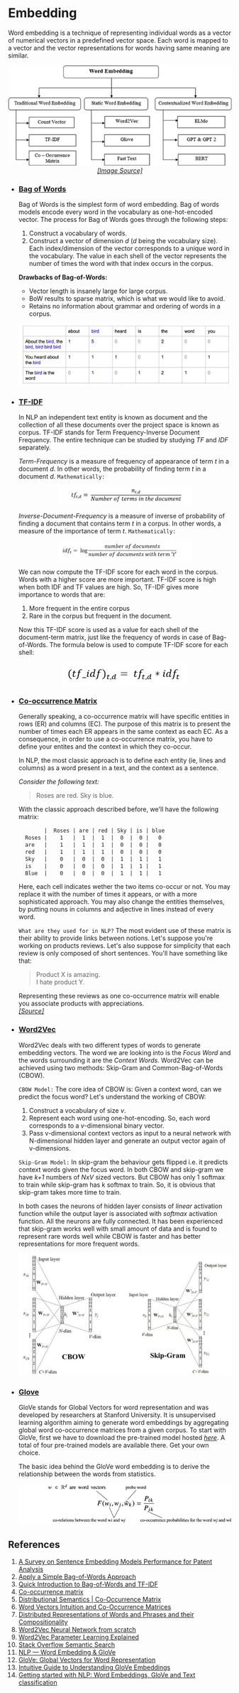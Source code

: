 # Embedding

Word embedding is a technique of representing individual words as a vector of numerical vectors in a predefined
vector space. Each word is mapped to a vector and the vector representations for words having same meaning are
similar.

<p align="center">
    <img src="./../Assets/embedding/embedding.jpg"><br/>
    <a href="https://www.researchgate.net/publication/361134482_A_Survey_on_Sentence_Embedding_Models_Performance_for_Patent_Analysis/figures?lo=1"><i>[Image Source]</i></a>
</p>


- ### [Bag of Words](https://github.com/arunism/NLP-Fundamentals/blob/master/Embedding/bow.ipynb)

    Bag of Words is the simplest form of word embedding. Bag of words models encode every word in the vocabulary
    as one-hot-encoded vector. The process for Bag of Words goes through the following steps:
    1. Construct a vocabulary of words.
    2. Construct a vector of dimension *d* (*d* being the vocabulary size). Each index/dimension of the vector
       corresponds to a unique word in the vocabulary. The value in each shell of the vector represents the number
       of times the word with that index occurs in the corpus.
    
    **Drawbacks of Bag-of-Words:**
    - Vector length is insanely large for large corpus.
    - BoW results to sparse matrix, which is what we would like to avoid.
    - Retains no information about grammar and ordering of words in a corpus.

    <p align="center">
      <img src="./../Assets/embedding/bow.jpg"><br/>
    </p>


- ### [TF-IDF](https://github.com/arunism/NLP-Fundamentals/blob/master/Embedding/bow.ipynb)

    In NLP an independent text entity is known as document and the collection of all these documents over the
    project space is known as corpus. TF-IDF stands for Term Frequency-Inverse Document Frequency.
    The entire technique can be studied by studying _TF_ and _IDF_ separately.

    _Term-Frequency_ is a measure of frequency of appearance of term *t* in a document *d*. In other words,
    the probability of finding term *t* in a document *d*. `Mathematically:`

    <p align="center">
      <img src="./../Assets/embedding/tf.jpg"><br/>
    </p>

    *Inverse-Document-Frequency* is a measure of inverse of probability of finding a document that contains term _t_
    in a corpus. In other words, a measure of the importance of term _t_. `Mathematically:`

    <p align="center">
      <img src="./../Assets/embedding/idf.jpg"><br/>
    </p>

    We can now compute the TF-IDF score for each word in the corpus. Words with a higher score are more important. 
    TF-IDF score is high when both IDF and TF values are high. So, TF-IDF gives more importance to words that are:
    1. More frequent in the entire corpus
    2. Rare in the corpus but frequent in the document.

    Now this TF-IDF score is used as a value for each shell of the document-term matrix, just like the frequency of
    words in case of Bag-of-Words. The formula below is used to compute TF-IDF score for each shell:

    <p align="center">
      <img src="./../Assets/embedding/tf-idf.jpg"><br/>
    </p>


- ### [Co-occurrence Matrix]()

    Generally speaking, a co-occurrence matrix will have specific entities in rows (ER) and columns (EC).
    The purpose of this matrix is to present the number of times each ER appears in the same context as each EC.
    As a consequence, in order to use a co-occurrence matrix, you have to define your entites and the context
    in which they co-occur.

    In NLP, the most classic approach is to define each entity (ie, lines and columns) as a word present in a text,
    and the context as a sentence.

    *Consider the following text:*
    > Roses are red. Sky is blue.

    With the classic approach described before, we'll have the following matrix:

              |  Roses | are | red | Sky | is | blue
        Roses |    1   |  1  |  1  |  0  |  0 |   0
        are   |    1   |  1  |  1  |  0  |  0 |   0
        red   |    1   |  1  |  1  |  0  |  0 |   0
        Sky   |    0   |  0  |  0  |  1  |  1 |   1
        is    |    0   |  0  |  0  |  1  |  1 |   1
        Blue  |    0   |  0  |  0  |  1  |  1 |   1

    Here, each cell indicates wether the two items co-occur or not. You may replace it with the number of times
    it appears, or with a more sophisticated approach. You may also change the entities themselves, by putting
    nouns in columns and adjective in lines instead of every word.

    `What are they used for in NLP?` The most evident use of these matrix is their ability to provide links
    between notions. Let's suppose you're working on products reviews. Let's also suppose for simplicity that
    each review is only composed of short sentences. You'll have something like that:

    > Product X is amazing.<br/>I hate product Y.

    Representing these reviews as one co-occurrence matrix will enable you associate products with appreciations.
    <br/>*[[Source]](https://stackoverflow.com/questions/24073030/what-are-co-occurence-matrixes-and-how-are-they-used-in-nlp)*


- ### [Word2Vec](https://github.com/arunism/NLP-Fundamentals/blob/master/Embedding/w2v.ipynb)

    Word2Vec deals with two different types of words to generate embedding vectors. The word we are looking into
    is the *Focus Word* and the words surrounding it are the *Context Words*. Word2Vec can be achieved using
    two methods: Skip-Gram and Common-Bag-of-Words (CBOW).

    `CBOW Model:` The core idea of CBOW is: Given a context word, can we predict the focus word?
    Let's understand the working of CBOW:
    1. Construct a vocabulary of size _v_.
    2. Represent each word using one-hot-encoding. So, each word corresponds to a *v*-dimensional binary vector.
    3. Pass v-dimensional context vectors as input to a neural network with N-dimensional hidden layer and generate
       an output vector again of v-dimensions.

    `Skip-Gram Model:` In skip-gram the behaviour gets flipped i.e. it predicts context words given the focus word.
    In both CBOW and skip-gram we have *k+1* numbers of *NxV* sized vectors. But CBOW has only 1 softmax to train while
    skip-gram has k softmax to train. So, it is obvious that skip-gram takes more time to train.

    In both cases the neurons of hidden layer consists of _linear_ activation function while the output layer is
    associated with *softmax* activation function. All the neurons are fully connected. It has been experienced that
    skip-gram works well with small amount of data and is found to represent rare words well while CBOW is faster
    and has better representations for more frequent words.

    <p align="center">
      <img src="./../Assets/embedding/w2v.jpg"><br/>
    </p>


- ### [Glove](https://github.com/arunism/NLP-Fundamentals/blob/master/Embedding/glove.ipynb)

    GloVe stands for Global Vectors for word representation and was developed by researchers at Stanford University.
    It is unsupervised learning algorithm aiming to generate word embeddings by aggregating global word co-occurrence
    matrices from a given corpus. To start with GloVe, first we have to download the pre-trained model hosted
    *[here](https://nlp.stanford.edu/projects/glove/)*. A total of four pre-trained models are available there. Get your own choice.

    The basic idea behind the GloVe word embedding is to derive the relationship between the words from statistics.
    
    <p align="center">
        <img src="./../Assets/embedding/glove.jpg"><br/>
    </p>


## References

1. [A Survey on Sentence Embedding Models Performance for Patent Analysis](https://arxiv.org/abs/2206.02690)
2. [Apply a Simple Bag-of-Words Approach](https://openclassrooms.com/en/courses/6532301-introduction-to-natural-language-processing/6980811-apply-a-simple-bag-of-words-approach)
3. [Quick Introduction to Bag-of-Words and TF-IDF](https://www.analyticsvidhya.com/blog/2020/02/quick-introduction-bag-of-words-bow-tf-idf/)
4. [Co-occurrence matrix](https://en.wikipedia.org/wiki/Co-occurrence_matrix)
5. [Distributional Semantics | Co-Occurrence Matrix](https://medium.com/@imamitsehgal/nlp-series-distributional-semantics-co-occurrence-matrix-31283629951e)
6. [Word Vectors Intuition and Co-Occurrence Matrices](https://towardsdatascience.com/word-vectors-intuition-and-co-occurence-matrixes-a7f67cae16cd)
7. [Distributed Representations of Words and Phrases and their Compositionality](https://arxiv.org/pdf/1310.4546.pdf)
8. [Word2Vec Neural Network from scratch](https://towardsdatascience.com/skip-gram-neural-network-from-scratch-485f2e688238)
9. [Word2Vec Parameter Learning Explained](https://arxiv.org/pdf/1411.2738.pdf)
10. [Stack Overflow Semantic Search](https://medium.com/@shekharsingh441991/stack-overflow-semantic-search-4fd1df286cee)
11. [NLP — Word Embedding & GloVe](https://jonathan-hui.medium.com/nlp-word-embedding-glove-5e7f523999f6)
12. [GloVe: Global Vectors for Word Representation](https://nlp.stanford.edu/pubs/glove.pdf)
13. [Intuitive Guide to Understanding GloVe Embeddings](https://towardsdatascience.com/light-on-math-ml-intuitive-guide-to-understanding-glove-embeddings-b13b4f19c010)
14. [Getting started with NLP: Word Embeddings, GloVe and Text classification](https://edumunozsala.github.io/BlogEms/jupyter/nlp/classification/embeddings/python/2020/08/15/Intro_NLP_WordEmbeddings_Classification.html)
